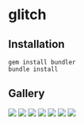 # glitch

## Installation
```
gem install bundler
bundle install
```

## Gallery
![](sample_images/annual-hat-man.png)
![](sample_images/fattish-business_map.png)
![](sample_images/interested-Tiger-jumping-transparent-png-image.png)
![](sample_images/killable-star-maker.png)
![](sample_images/leonine-business_map.png)
![](sample_images/meretricious-mouth-of-the-dragon.png)
![](sample_images/neck-veils.png)
